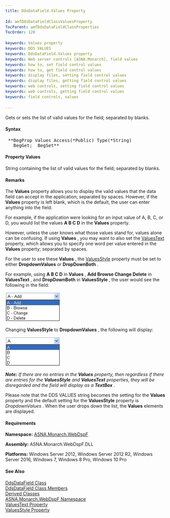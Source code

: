 ```yaml
---
title: DdsDataField.Values Property

Id: amfDdsDataFieldClassValuesProperty
TocParent: amfDdsDataFieldClassProperties
TocOrder: 120

keywords: Values property
keywords: DDS VALUES
keywords: DdsDataField.Values property
keywords: Web server controls [ASNA.Monarch], field values
keywords: how to, set field control values
keywords: how to, get field control values
keywords: display files, setting field control values
keywords: display files, getting field control values
keywords: web controls, setting field control values
keywords: web controls, getting field control values
keywords: field controls, values

---
```


Gets or sets the list of valid values for the field; separated by blanks.

#### Syntax
<pre class="prettyprint"> **BegProp Values Access(*Public) Type(*String)
   BegGet;  BegSet** </pre>

#### Property Values
String containing the list of valid values for the field; separated by blanks.

#### Remarks
The **Values** property allows you to display the valid values that the data field can accept in the application; separated by spaces. However, if the **Values** property is left blank, which is the default, the user can enter anything into the field.

For example, if the application were looking for an input value of A, B, C, or D, you would list the values **A B C D** in the **Values** property.

However, unless the user knows what those values stand for, values alone can be confusing. If using **Values** , you may want to also set the [ ValuesText](amfDdsDataFieldClassValuesTextProperty.html) property, which allows you to specify one word per value entered in the **Values** property; separated by spaces.

For the user to see these **Values** , the [ ValuesStyle](amfDdsDataFieldClassValuesStyleProperty.html) property must be set to either **DropdownValues** or **DropDownBoth** .

For example, using **A B C D** in **Values** , **Add Browse Change Delete** in **ValuesText** , and **DropDownBoth** in **ValuesStyle** , the user would see the following in the field:

<img alt="" src="Images/DropdownBoth.jpg" border="0" /> 

Changing **ValuesStyle** to **DropdownValues** , the following will display:

<img alt="" src="Images/Values_entries.jpg" border="0" /> 

***Note:** If there are no entries in the **Values** property, then regardless if there are entries for the **ValuesStyle** and **ValuesText** properties, they will be disregarded and the field will display as a **TextBox** .* 

Please note that the DDS VALUES string becomes the setting for the **Values** property and the default setting for the **ValuesStyle** property is *DropdownValues* . When the user drops down the list, the **Values** elements are displayed.

#### Requirements
**Namespace:** [ASNA.Monarch.WebDspF](amfWebDspFNamespace.html)

**Assembly:** ASNA.Monarch.WebDspF.DLL

**Platforms:** Windows Server 2012, Windows Server 2012 R2, Windows Server 2016, Windows 7, Windows 8 Pro, Windows 10 Pro

#### See Also
[DdsDataField Class](amfDdsDataFieldClass.html) <br /> [ DdsDataField Class Members](amfDdsDataFieldClassMembers.html) <br /> [ Derived Classes](amfDdsDataFieldDerivedClasses.html) <br />[ ASNA.Monarch.WebDspF Namespace](amfWebDspFNamespace.html)<br />[ValuesText Property](amfDdsDataFieldClassValuesTextProperty.html)<br />[ ValuesStyle Property](amfDdsDataFieldClassValuesStyleProperty.html)
